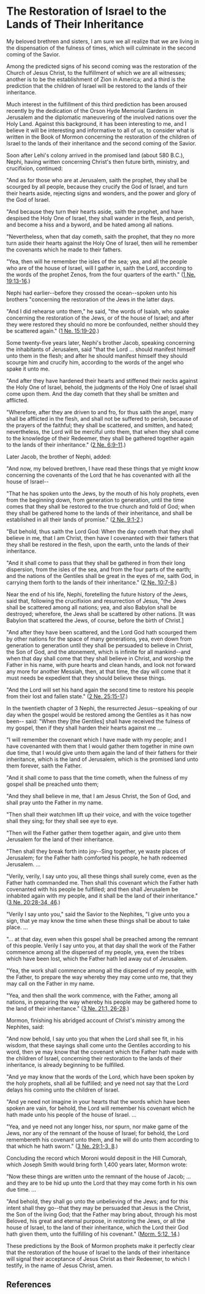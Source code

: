 # The Restoration of Israel to the Lands of Their Inheritance

My beloved brethren and sisters, I am sure we all realize that we are living
in the dispensation of the fulness of times, which will culminate in the
second coming of the Savior.

Among the predicted signs of his second coming was the restoration of the
Church of Jesus Christ, to the fulfillment of which we are all witnesses;
another is to be the establishment of Zion in America; and a third is the
prediction that the children of Israel will be restored to the lands of their
inheritance.

Much interest in the fulfillment of this third prediction has been aroused
recently by the dedication of the Orson Hyde Memorial Gardens in Jerusalem and
the diplomatic maneuvering of the involved nations over the Holy Land. Against
this background, it has been interesting to me, and I believe it will be
interesting and informative to all of us, to consider what is written in the
Book of Mormon concerning the restoration of the children of Israel to the
lands of their inheritance and the second coming of the Savior.

Soon after Lehi's colony arrived in the promised land (about 580 B.C.), Nephi,
having written concerning Christ's then future birth, ministry, and
crucifixion, continued:

"And as for those who are at Jerusalem, saith the prophet, they shall be
scourged by all people, because they crucify the God of Israel, and turn their
hearts aside, rejecting signs and wonders, and the power and glory of the God
of Israel.

"And because they turn their hearts aside, saith the prophet, and have
despised the Holy One of Israel, they shall wander in the flesh, and perish,
and become a hiss and a byword, and be hated among all nations.

"Nevertheless, when that day cometh, saith the prophet, that they no more turn
aside their hearts against the Holy One of Israel, then will he remember the
covenants which he made to their fathers.

"Yea, then will he remember the isles of the sea; yea, and all the people who
are of the house of Israel, will I gather in, saith the Lord, according to the
words of the prophet Zenos, from the four quarters of the earth." ([1 Ne.
19:13-16](/scriptures/bofm/1-ne/19.13-16?lang=eng#12).)

Nephi had earlier--before they crossed the ocean--spoken unto his brothers
"concerning the restoration of the Jews in the latter days.

"And I did rehearse unto them," he said, "the words of Isaiah, who spake
concerning the restoration of the Jews, or of the house of Israel; and after
they were restored they should no more be confounded, neither should they be
scattered again." ([1 Ne.
15:19-20](/scriptures/bofm/1-ne/15.19-20?lang=eng#18).)

Some twenty-five years later, Nephi's brother Jacob, speaking concerning the
inhabitants of Jerusalem, said "that the Lord ... should manifest himself unto
them in the flesh; and after he should manifest himself they should scourge
him and crucify him, according to the words of the angel who spake it unto me.

"And after they have hardened their hearts and stiffened their necks against
the Holy One of Israel, behold, the judgments of the Holy One of Israel shall
come upon them. And the day cometh that they shall be smitten and afflicted.

"Wherefore, after they are driven to and fro, for thus saith the angel, many
shall be afflicted in the flesh, and shall not be suffered to perish, because
of the prayers of the faithful; they shall be scattered, and smitten, and
hated; nevertheless, the Lord will be merciful unto them, that when they shall
come to the knowledge of their Redeemer, they shall be gathered together again
to the lands of their inheritance." ([2 Ne.
6:9-11](/scriptures/bofm/2-ne/6.9-11?lang=eng#8).)

Later Jacob, the brother of Nephi, added:

"And now, my beloved brethren, I have read these things that ye might know
concerning the covenants of the Lord that he has covenanted with all the house
of Israel--

"That he has spoken unto the Jews, by the mouth of his holy prophets, even
from the beginning down, from generation to generation, until the time comes
that they shall be restored to the true church and fold of God; when they
shall be gathered home to the lands of their inheritance, and shall be
established in all their lands of promise." ([2 Ne.
9:1-2](/scriptures/bofm/2-ne/9.1-2?lang=eng#0).)

"But behold, thus saith the Lord God: When the day cometh that they shall
believe in me, that I am Christ, then have I covenanted with their fathers
that they shall be restored in the flesh, upon the earth, unto the lands of
their inheritance.

"And it shall come to pass that they shall be gathered in from their long
dispersion, from the isles of the sea, and from the four parts of the earth;
and the nations of the Gentiles shall be great in the eyes of me, saith God,
in carrying them forth to the lands of their inheritance." ([2 Ne.
10:7-8](/scriptures/bofm/2-ne/10.7-8?lang=eng#6).)

Near the end of his life, Nephi, foretelling the future history of the Jews,
said that, following the crucifixion and resurrection of Jesus, "the Jews
shall be scattered among all nations; yea, and also Babylon shall be
destroyed; wherefore, the Jews shall be scattered by other nations. [It was
Babylon that scattered the Jews, of course, before the birth of Christ.]

"And after they have been scattered, and the Lord God hath scourged them by
other nations for the space of many generations, yea, even down from
generation to generation until they shall be persuaded to believe in Christ,
the Son of God, and the atonement, which is infinite for all mankind--and when
that day shall come that they shall believe in Christ, and worship the Father
in his name, with pure hearts and clean hands, and look not forward any more
for another Messiah, then, at that time, the day will come that it must needs
be expedient that they should believe these things.

"And the Lord will set his hand again the second time to restore his people
from their lost and fallen state." ([2 Ne.
25:15-17](/scriptures/bofm/2-ne/25.15-17?lang=eng#14).)

In the twentieth chapter of 3 Nephi, the resurrected Jesus--speaking of our
day when the gospel would be restored among the Gentiles as it has now been--
said: "When they [the Gentiles] shall have received the fulness of my gospel,
then if they shall harden their hearts against me ...

"I will remember the covenant which I have made with my people; and I have
covenanted with them that I would gather them together in mine own due time,
that I would give unto them again the land of their fathers for their
inheritance, which is the land of Jerusalem, which is the promised land unto
them forever, saith the Father.

"And it shall come to pass that the time cometh, when the fulness of my gospel
shall be preached unto them;

"And they shall believe in me, that I am Jesus Christ, the Son of God, and
shall pray unto the Father in my name.

"Then shall their watchmen lift up their voice, and with the voice together
shall they sing; for they shall see eye to eye.

"Then will the Father gather them together again, and give unto them Jerusalem
for the land of their inheritance.

"Then shall they break forth into joy--Sing together, ye waste places of
Jerusalem; for the Father hath comforted his people, he hath redeemed
Jerusalem. ...

"Verily, verily, I say unto you, all these things shall surely come, even as
the Father hath commanded me. Then shall this covenant which the Father hath
covenanted with his people be fulfilled; and then shall Jerusalem be inhabited
again with my people, and it shall be the land of their inheritance." ([3 Ne.
20:28-34, 46](/scriptures/bofm/3-ne/20.28-34,46?lang=eng#27).)

"Verily I say unto you," said the Savior to the Nephites, "I give unto you a
sign, that ye may know the time when these things shall be about to take
place. ...

"... at that day, even when this gospel shall be preached among the remnant of
this people. Verily I say unto you, at that day shall the work of the Father
commence among all the dispersed of my people, yea, even the tribes which have
been lost, which the Father hath led away out of Jerusalem.

"Yea, the work shall commence among all the dispersed of my people, with the
Father, to prepare the way whereby they may come unto me, that they may call
on the Father in my name.

"Yea, and then shall the work commence, with the Father, among all nations, in
preparing the way whereby his people may be gathered home to the land of their
inheritance." ([3 Ne. 21:1,
26-28](/scriptures/bofm/3-ne/21.1,26-28?lang=eng#0).)

Mormon, finishing his abridged account of Christ's ministry among the
Nephites, said:

"And now behold, I say unto you that when the Lord shall see fit, in his
wisdom, that these sayings shall come unto the Gentiles according to his word,
then ye may know that the covenant which the Father hath made with the
children of Israel, concerning their restoration to the lands of their
inheritance, is already beginning to be fulfilled.

"And ye may know that the words of the Lord, which have been spoken by the
holy prophets, shall all be fulfilled; and ye need not say that the Lord
delays his coming unto the children of Israel.

"And ye need not imagine in your hearts that the words which have been spoken
are vain, for behold, the Lord will remember his covenant which he hath made
unto his people of the house of Israel. ...

"Yea, and ye need not any longer hiss, nor spurn, nor make game of the Jews,
nor any of the remnant of the house of Israel; for behold, the Lord
remembereth his covenant unto them, and he will do unto them according to that
which he hath sworn." ([3 Ne. 29:1-3,
8](/scriptures/bofm/3-ne/29.1-3,8?lang=eng#0).)

Concluding the record which Moroni would deposit in the Hill Cumorah, which
Joseph Smith would bring forth 1,400 years later, Mormon wrote:

"Now these things are written unto the remnant of the house of Jacob; ... and
they are to be hid up unto the Lord that they may come forth in his own due
time. ...

"And behold, they shall go unto the unbelieving of the Jews; and for this
intent shall they go--that they may be persuaded that Jesus is the Christ, the
Son of the living God; that the Father may bring about, through his most
Beloved, his great and eternal purpose, in restoring the Jews, or all the
house of Israel, to the land of their inheritance, which the Lord their God
hath given them, unto the fulfilling of his covenant." ([Morm. 5:12,
14](/scriptures/bofm/morm/5.12,14?lang=eng#11).)

These predictions by the Book of Mormon prophets make it perfectly clear that
the restoration of the house of Israel to the lands of their inheritance will
signal their acceptance of Jesus Christ as their Redeemer, to which I testify,
in the name of Jesus Christ, amen.

## References

